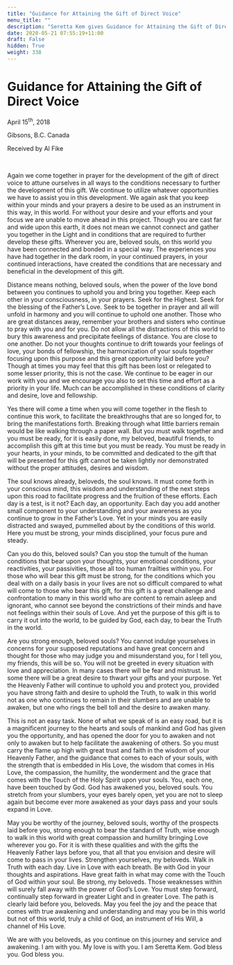 ```yaml
---
title: "Guidance for Attaining the Gift of Direct Voice"
menu_title: ""
description: "Seretta Kem gives Guidance for Attaining the Gift of Direct Voice"
date: 2020-05-21 07:55:19+11:00
draft: False
hidden: True
weight: 338
---
```

# Guidance for Attaining the Gift of Direct Voice

April 15<sup>th</sup>, 2018

Gibsons, B.C. Canada

Received by Al Fike

 

Again we come together in prayer for the development of the gift of direct voice to attune ourselves in all ways to the conditions necessary to further the development of this gift. We continue to utilize whatever opportunities we have to assist you in this development. We again ask that you keep within your minds and your prayers a desire to be used as an instrument in this way, in this world. For without your desire and your efforts and your focus we are unable to move ahead in this project. Though you are cast far and wide upon this earth, it does not mean we cannot connect and gather you together in the Light and in conditions that are required to further develop these gifts. Wherever you are, beloved souls, on this world you have been connected and bonded in a special way. The experiences you have had together in the dark room, in your continued prayers, in your continued interactions, have created the conditions that are necessary and beneficial in the development of this gift. 

Distance means nothing, beloved souls, when the power of the love bond between you continues to uphold you and bring you together. Keep each other in your consciousness, in your prayers. Seek for the Highest. Seek for the blessing of the Father’s Love. Seek to be together in prayer and all will unfold in harmony and you will continue to uphold one another. Those who are great distances away, remember your brothers and sisters who continue to pray with you and for you. Do not allow all the distractions of this world to bury this awareness and precipitate feelings of distance. You are close to one another. Do not your thoughts continue to drift towards your feelings of love, your bonds of fellowship, the harmonization of your souls together focusing upon this purpose and this great opportunity laid before you? Though at times you may feel that this gift has been lost or relegated to some lesser priority, this is not the case. We continue to be eager in our work with you and we encourage you also to set this time and effort as a priority in your life. Much can be accomplished in these conditions of clarity and desire, love and fellowship. 

Yes there will come a time when you will come together in the flesh to continue this work, to facilitate the breakthroughs that are so longed for, to bring the manifestations forth. Breaking through what little barriers remain would be like walking through a paper wall. But you must walk together and you must be ready, for it is easily done, my beloved, beautiful friends, to accomplish this gift at this time but you must be ready. You must be ready in your hearts, in your minds, to be committed and dedicated to the gift that will be presented for this gift cannot be taken lightly nor demonstrated without the proper attitudes, desires and wisdom. 

The soul knows already, beloveds, the soul knows. It must come forth in your conscious mind, this wisdom and understanding of the next steps upon this road to facilitate progress and the fruition of these efforts. Each day is a test, is it not? Each day, an opportunity. Each day you add another small component to your understanding and your awareness as you continue to grow in the Father’s Love. Yet in your minds you are easily distracted and swayed, pummelled about by the conditions of this world. Here you must be strong, your minds disciplined, your focus pure and steady. 

Can you do this, beloved souls? Can you stop the tumult of the human conditions that bear upon your thoughts, your emotional conditions, your reactivities, your passivities, those all too human frailties within you. For those who will bear this gift must be strong, for the conditions which you deal with on a daily basis in your lives are not so difficult compared to what will come to those who bear this gift, for this gift is a great challenge and confrontation to many in this world who are content to remain asleep and ignorant, who cannot see beyond the constrictions of their minds and have not feelings within their souls of Love. And yet the purpose of this gift is to carry it out into the world, to be guided by God, each day, to bear the Truth in the world. 

Are you strong enough, beloved souls? You cannot indulge yourselves in concerns for your supposed reputations and have great concern and thought for those who may judge you and misunderstand you, for I tell you, my friends, this will be so. You will not be greeted in every situation with love and appreciation. In many cases there will be fear and mistrust. In some there will be a great desire to thwart your gifts and your purpose. Yet the Heavenly Father will continue to uphold you and protect you, provided you have strong faith and desire to uphold the Truth, to walk in this world not as one who continues to remain in their slumbers and are unable to awaken, but one who rings the bell toll and the desire to awaken many. 

This is not an easy task. None of what we speak of is an easy road, but it is a magnificent journey to the hearts and souls of mankind and God has given you the opportunity, and has opened the door for you to awaken and not only to awaken but to help facilitate the awakening of others. So you must carry the flame up high with great trust and faith in the wisdom of your Heavenly Father, and the guidance that comes to each of your souls, with the strength that is embedded in His Love, the wisdom that comes in His Love, the compassion, the humility, the wonderment and the grace that comes with the Touch of the Holy Spirit upon your souls. You, each one, have been touched by God. God has awakened you, beloved souls. You stretch from your slumbers, your eyes barely open, yet you are not to sleep again but become ever more awakened as your days pass and your souls expand in Love. 

May you be worthy of the journey, beloved souls, worthy of the prospects laid before you, strong enough to bear the standard of Truth, wise enough to walk in this world with great compassion and humility bringing Love wherever you go. For it is with these qualities and with the gifts the Heavenly Father lays before you, that all that you envision and desire will come to pass in your lives. Strengthen yourselves, my beloveds. Walk in Truth with each day. Live in Love with each breath. Be with God in your thoughts and aspirations. Have great faith in what may come with the Touch of God within your soul. Be strong, my beloveds. Those weaknesses within will surely fall away with the power of God’s Love. You must step forward, continually step forward in greater Light and in greater Love. The path is clearly laid before you, beloveds. May you feel the joy and the peace that comes with true awakening and understanding and may you be in this world but not of this world, truly a child of God, an instrument of His Will, a channel of His Love. 

We are with you beloveds, as you continue on this journey and service and awakening. I am with you. My love is with you. I am Seretta Kem. God bless you. God bless you.